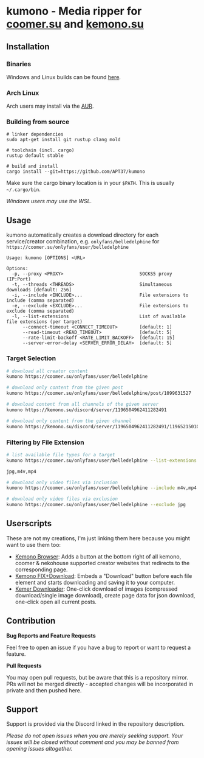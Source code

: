 # kumono - Media ripper for [coomer.su][coomer] and [kemono.su][kemono]

## Installation

### Binaries

Windows and Linux builds can be found [here][releases].

### Arch Linux

Arch users may install via the [AUR](AUR.md).

### Building from source

```fish
# linker dependencies
sudo apt-get install git rustup clang mold

# toolchain (incl. cargo)
rustup default stable

# build and install
cargo install --git=https://github.com/APT37/kumono
```

Make sure the cargo binary location is in your `$PATH`. This is usually `~/.cargo/bin`.

*Windows users may use the WSL.*

## Usage

kumono automatically creates a download directory for each service/creator combination, e.g. `onlyfans/belledelphine` for `https://coomer.su/onlyfans/user/belledelphine`

```
Usage: kumono [OPTIONS] <URL>

Options:
  -p, --proxy <PROXY>                            SOCKS5 proxy (IP:Port)
  -t, --threads <THREADS>                        Simultaneous downloads [default: 256]
  -i, --include <INCLUDE>...                     File extensions to include (comma separated)
  -e, --exclude <EXCLUDE>...                     File extensions to exclude (comma separated)
  -l, --list-extensions                          List of available file extensions (per target)
      --connect-timeout <CONNECT_TIMEOUT>        [default: 1]
      --read-timeout <READ_TIMEOUT>              [default: 5]
      --rate-limit-backoff <RATE_LIMIT_BACKOFF>  [default: 15]
      --server-error-delay <SERVER_ERROR_DELAY>  [default: 5]
```

### Target Selection

```bash
# download all creator content
kumono https://coomer.su/onlyfans/user/belledelphine

# download only content from the given post
kumono https://coomer.su/onlyfans/user/belledelphine/post/1099631527

# download content from all channels of the given server
kumono https://kemono.su/discord/server/1196504962411282491

# download only content from the given channel
kumono https://kemono.su/discord/server/1196504962411282491/1196521501059469463
```

### Filtering by File Extension

```bash
# list available file types for a target
kumono https://coomer.su/onlyfans/user/belledelphine --list-extensions

jpg,m4v,mp4

# download only video files via inclusion
kumono https://coomer.su/onlyfans/user/belledelphine --include m4v,mp4

# download only video files via exclusion
kumono https://coomer.su/onlyfans/user/belledelphine --exclude jpg
```

## Userscripts

These are not my creations, I'm just linking them here because you might want to use them too:

- [Kemono Browser][us1]: Adds a button at the bottom right of all kemono, coomer & nekohouse supported creator websites that redirects to the corresponding page.
- [Kemono FIX+Download][us2]: Embeds a "Download" button before each file element and starts downloading and saving it to your computer.
- [Kemer Downloader][us3]: One-click download of images (compressed download/single image download), create page data for json download, one-click open all current posts.

## Contribution

**Bug Reports and Feature Requests**

Feel free to open an issue if you have a bug to report or want to request a feature.

**Pull Requests**

You may open pull requests, but be aware that this is a repository mirror. PRs will not be merged directly - accepted changes will be incorporated in private and then pushed here.

## Support

Support is provided via the Discord linked in the repository description.

*Please do not open issues when you are merely seeking support. Your issues will be closed without comment and you may be banned from opening issues altogether.*

[coomer]: https://coomer.su
[kemono]: https://kemono.su
[releases]: https://github.com/APT37/kumono/releases
[us1]: https://sleazyfork.org/en/scripts/483259-kemono-browser
[us2]: https://sleazyfork.org/en/scripts/519690-kemono-fix-download
[us3]: https://sleazyfork.org/en/scripts/472282-kemer-%E4%B8%8B%E8%BC%89%E5%99%A8
